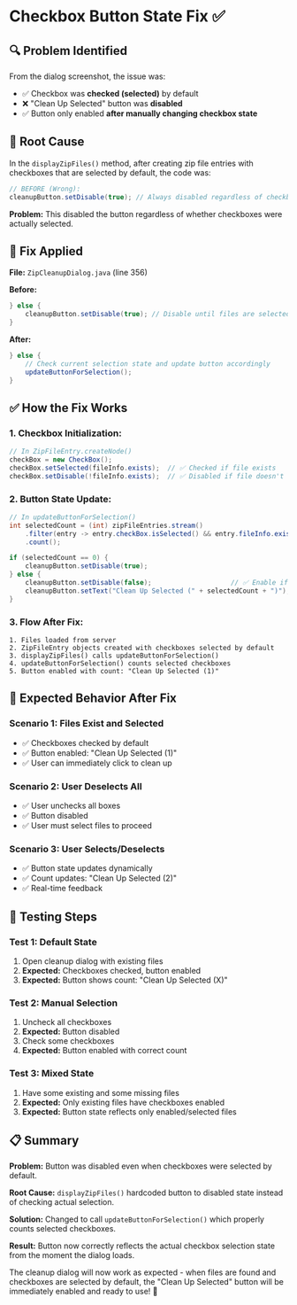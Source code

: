 # Checkbox Button State Fix ✅

## 🔍 **Problem Identified**

From the dialog screenshot, the issue was:
- ✅ Checkbox was **checked (selected)** by default
- ❌ "Clean Up Selected" button was **disabled** 
- ✅ Button only enabled **after manually changing checkbox state**

## 🚨 **Root Cause**

In the `displayZipFiles()` method, after creating zip file entries with checkboxes that are selected by default, the code was:

```java
// BEFORE (Wrong):
cleanupButton.setDisable(true); // Always disabled regardless of checkbox state
```

**Problem:** This disabled the button regardless of whether checkboxes were actually selected.

## 🔧 **Fix Applied**

**File:** `ZipCleanupDialog.java` (line 356)

**Before:**
```java
} else {
    cleanupButton.setDisable(true); // Disable until files are selected
}
```

**After:**
```java
} else {
    // Check current selection state and update button accordingly
    updateButtonForSelection();
}
```

## ✅ **How the Fix Works**

### **1. Checkbox Initialization:**
```java
// In ZipFileEntry.createNode()
checkBox = new CheckBox();
checkBox.setSelected(fileInfo.exists);  // ✅ Checked if file exists
checkBox.setDisable(!fileInfo.exists);  // ✅ Disabled if file doesn't exist
```

### **2. Button State Update:**
```java
// In updateButtonForSelection()
int selectedCount = (int) zipFileEntries.stream()
    .filter(entry -> entry.checkBox.isSelected() && entry.fileInfo.exists)
    .count();

if (selectedCount == 0) {
    cleanupButton.setDisable(true);
} else {
    cleanupButton.setDisable(false);                    // ✅ Enable if files selected
    cleanupButton.setText("Clean Up Selected (" + selectedCount + ")"); // ✅ Show count
}
```

### **3. Flow After Fix:**
```
1. Files loaded from server
2. ZipFileEntry objects created with checkboxes selected by default
3. displayZipFiles() calls updateButtonForSelection()
4. updateButtonForSelection() counts selected checkboxes
5. Button enabled with count: "Clean Up Selected (1)"
```

## 🎯 **Expected Behavior After Fix**

### **Scenario 1: Files Exist and Selected**
- ✅ Checkboxes checked by default
- ✅ Button enabled: "Clean Up Selected (1)"
- ✅ User can immediately click to clean up

### **Scenario 2: User Deselects All**
- ✅ User unchecks all boxes
- ✅ Button disabled
- ✅ User must select files to proceed

### **Scenario 3: User Selects/Deselects**
- ✅ Button state updates dynamically
- ✅ Count updates: "Clean Up Selected (2)"
- ✅ Real-time feedback

## 🧪 **Testing Steps**

### **Test 1: Default State**
1. Open cleanup dialog with existing files
2. **Expected:** Checkboxes checked, button enabled
3. **Expected:** Button shows count: "Clean Up Selected (X)"

### **Test 2: Manual Selection**
1. Uncheck all checkboxes
2. **Expected:** Button disabled
3. Check some checkboxes
4. **Expected:** Button enabled with correct count

### **Test 3: Mixed State**
1. Have some existing and some missing files
2. **Expected:** Only existing files have checkboxes enabled
3. **Expected:** Button state reflects only enabled/selected files

## 📋 **Summary**

**Problem:** Button was disabled even when checkboxes were selected by default.

**Root Cause:** `displayZipFiles()` hardcoded button to disabled state instead of checking actual selection.

**Solution:** Changed to call `updateButtonForSelection()` which properly counts selected checkboxes.

**Result:** Button now correctly reflects the actual checkbox selection state from the moment the dialog loads.

The cleanup dialog will now work as expected - when files are found and checkboxes are selected by default, the "Clean Up Selected" button will be immediately enabled and ready to use! 🚀
